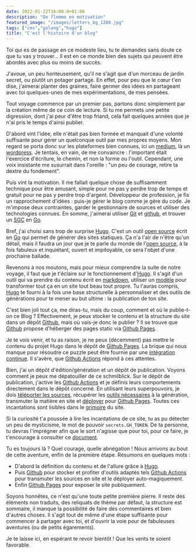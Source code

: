 ```yaml
---
date: 2022-01-22T16:00:0+01:00
description: "De flemme en motivation"
featured_image: "/images/letters_bg_1280.jpg"
tags: ["cms","golang","hugo"]
title: "C'est l'histoire d'un blog"
---
```


Toi qui es de passage en ce modeste lieu, tu te demandes sans doute ce que tu vas y trouver...
Il est en ce monde bien des sujets qui peuvent être abordés avec plus ou moins de succès.

J'avoue, un peu honteusement, qu'il ne s'agit que d'un morceau de jardin secret, ou plutôt un potager partagé.
En effet, pour peu que le cœur t'en dise,
j'aimerai planter des graines,
faire germer des idées en partageant avec toi quelques-unes de mes expérimentations, de mes pensées.

Tout voyage commence par un premier pas, partons donc simplement par la création même de ce coin de lecture. 
Si tu me permets une petite digression, dont j'ai peur d'être trop friand,
cela fait quelques années que je n'ai pris le temps d'ainsi publier.

D'abord vint l'idée,
elle n'était pas bien formée et manquait d'une volonté suffisante pour gérer un quelconque outil par mes propres moyens.
Mon regard se porta donc sur les plateformes bien connues, ici un [medium](https://medium.com/), là un [wordpress](https://wordpress.com/).
Je tentais, en vain, de me convaincre : l'important était l'exercice d'écriture, le chemin, et non la forme ou l'outil.
Cependant, une voix insistante me susurrait dans l'oreille : "un peu de courage, retire ta dextre du fondement".

Puis vint la motivation.
Il me fallait quelque chose de suffisamment technique pour être amusant,
simple pour ne pas y perdre trop de temps et gratuit pour ne pas y perdre trop d'argent.
Développeur de profession, je fis un rapprochement d'idées : puis-je gérer le blog comme je gère du code.
Je m'impose deux contraintes, garder le gestionnaire de sources et utiliser des technologies connues.
En somme, j'aimerai utiliser [Git](https://git-scm.com/) et [github](https://github.com/),
et trouver un [SGC](https://fr.wikipedia.org/wiki/Syst%C3%A8me_de_gestion_de_contenu) en [Go](https://go.dev/).

Bref, j'ai choisi sans trop de surprise [Hugo](https://gohugo.io/).
C'est un outil [open source](https://github.com/gohugoio/hugo) écrit en [Go](https://go.dev/) qui permet de générer des sites statiques.
Ça n'a l'air de n'être qu'un détail, mais il faudra un jour que je te parle du monde de l'[open source](https://fr.wikipedia.org/wiki/Open_source),
à la fois fabuleux et inquiétant, ouvert et impitoyable, ce sera l'objet d'une prochaine ballade.

Revenons à nos moutons, mais pour mieux comprendre la suite de notre voyage,
il faut que je t'éclaire sur le fonctionnement d'[Hugo](https://gohugo.io/).
Il s'agit d'un outil qui va prendre du contenu écrit en [markdown](https://fr.wikipedia.org/wiki/Markdown), 
utiliser un [modèle](https://gohugo.io/templates/) pour transformer tout ça en un site tout beau tout propre.
Tu l'auras compris, [Hugo](https://gohugo.io/) te fourni à la fois une base structurelle à personnaliser
et des outils de générations pour te mener au but ultime : la publication de ton site.

C'est bien joli tout ça, me diras-tu, mais du coup, comment et où le publie-t-on ce Blog ?
Effectivement, je peux stocker le contenu et la structure du site dans un dépôt [Github](https://github.com/),
mais où vais-je donc le publier ?
Il se trouve que [Github](https://github.com/) propose d'héberger des pages static via [Github Pages](https://pages.github.com/).

Je te vois venir, et tu as raison, je ne peux (décemment) pas mettre le contenu du projet Hugo dans le dépôt de [Github Pages](https://pages.github.com/).
La brique qui nous manque pour résoudre ce puzzle peut être fournie par une [intégration continue](https://fr.wikipedia.org/wiki/Int%C3%A9gration_continue).
Il s'avère, que [Github Actions](https://docs.github.com/en/actions) répond à ces attentes.

Bien, j'ai un dépôt d'édition/génération et un dépôt de publication.
Voyons comment je peux me dépatouiller de ce schmilblick.
Sur le dépôt de publication, j'active les [Github Actions](https://docs.github.com/en/actions) et je définis leurs comportements directement dans le dépôt concerné.
En utilisant leurs superpouvoirs, je dois [téléporter les sources](https://github.com/actions/checkout),
récupérer les [outils nécessaires](https://github.com/peaceiris/actions-hugo) à la génération,
transmuter la matière en site et [déployer](https://github.com/peaceiris/actions-gh-pages) pour [Github Pages](https://pages.github.com/).
Toutes ces incantations sont lisibles dans le [grimoire](https://github.com/jbdoumenjou/myblog/blob/main/.github/workflows/gh-pages.yml) du site.

Si la curiosité t'a poussée à lire les incantations de ce site, tu as pu détecter un peu de mysticisme, le mot de pouvoir `secrets.GH_TOKEN`.
De ta personne, tu devras l'imprégner afin que le sort n'agisse que pour toi, pour ce faire,
je t'encourage à consulter ce [document](https://docs.github.com/en/actions/security-guides/automatic-token-authentication).

Tu es toujours là ? Quel courage, quelle abnégation !
Nous arrivons au bout de cette aventure, enfin de la première étape.
Résumons en quelques mots :

* D'abord la définition du contenu et de l'allure grâce à [Hugo](https://gohugo.io/).
* Puis [Github](https://github.com/) pour stocker et profiter d'outils adaptés
  tels [Github Actions](https://docs.github.com/en/actions) pour transmuter les sources en site et le déployer auto-magiquement.
* Enfin [Github Pages](https://pages.github.com/) pour exposer le site publiquement.


Soyons honnêtes, ce n'est qu'une toute petite première pierre.
Il reste des éléments non traduits, des reliquats de thème par défaut, la structure est sommaire,
il manque la possibilité de faire des commentaires et bien d'autres choses.
Il s'agit tout de même d'une étape suffisante pour commencer à partager avec toi,
et d'ouvrir la voie pour de fabuleuses aventures (ou de petits égarements).

Je te laisse ici, en espérant te revoir bientôt !
Que les vents te soient favorable.
